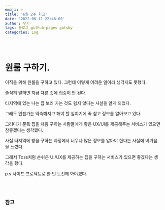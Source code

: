 ```yaml
---
emoji: 🔥
title: '6월 2주 회고'
date: '2022-06-12 22:46:00'
author: 우기
tags: 블로그 github-pages gatsby
categories: Log
---
```


<br>

# 원룸 구하기.

이직을 위해 원룸을 구하고 있다. 그런데 이렇게 어려운 일이라 생각지도 못했다.

솔직히 말하면 지금 다른 것에 집중이 안 된다.

타지역에 있는 나는 집 보러 가는 것도 쉽지 않다는 사실을 알게 되었다.

그래도 언젠가는 익숙해지고 해야 할 일이기에 꾹 참고 정보를 알아보고 있다.

그러다가 문득 집을 처음 구하는 사람들에게 좋은 UX/UI를 제공해주는 서비스가 있으면 참좋겠다는 생각했다.

사실 타지역에 방을 구하는 과정에서 너무나 많은 정보를 알아야 한다는 사실에 버거움을 느꼈다.

그래서 Toss처럼 손쉬운 UI/UX를 제공하는 집을 구하는 서비스가 있으면 좋겠다는 생각을 했다.

p.s
사이드 프로젝트로 한 번 도전해 봐야겠다.

<br>
<br>

### 참고

```toc

```

